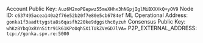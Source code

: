 Account Public Key: `Auz6M2noPEepwz55meXHhx3hNGpjIglMiBXXXkQ+yOV9`
Node ID: `c637495acea140a2f76e52b20f7e80e5cb6784ef`
ML Operational Address: `gonka1f3aadttygsta8s6qasfh220ke9dggsthc6yzuh`
Consensus Public Key: `whKz8YbqOxRYnSitr91k61KPoOqh5XiTUkZVeGD7lVA=`
P2P_EXTERNAL_ADDRESS: `tcp://gonka.spv.re:5000`